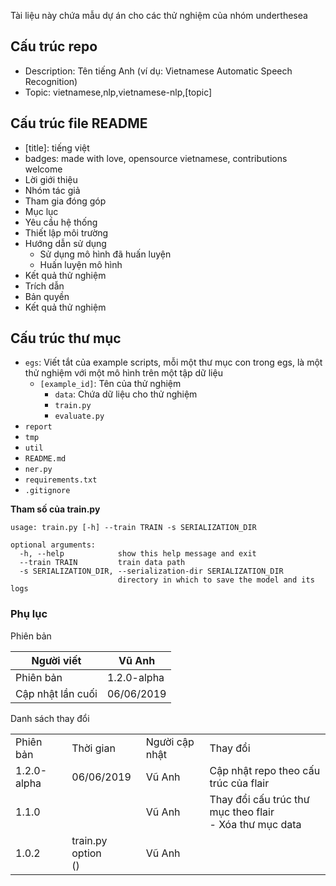 Tài liệu này chứa mẫu dự án cho các thử nghiệm của nhóm underthesea

## Cấu trúc repo 

* Description: Tên tiếng Anh (ví dụ: Vietnamese Automatic Speech Recognition)
* Topic: vietnamese,nlp,vietnamese-nlp,[topic]

## Cấu trúc file README

* [title]: tiếng việt
* badges: made with love, opensource vietnamese, contributions welcome
* Lời giới thiệu	
* Nhóm tác giả	
* Tham gia đóng góp	
* Mục lục
* Yêu cầu hệ thống
* Thiết lập môi trường
* Hướng dẫn sử dụng
  * Sử dụng mô hình đã huấn luyện
  * Huấn luyện mô hình
* Kết quả thử nghiệm
* Trích dẫn
* Bản quyền
* Kết quả thử nghiệm	

## Cấu trúc thư mục

* `egs`: Viết tắt của example scripts, mỗi một thư mục con trong egs, là một thử nghiệm với một mô hình trên một tập dữ liệu
  * `[example_id]`: Tên của thử nghiệm
    * `data`: Chứa dữ liệu cho thử nghiệm
    * `train.py`
    * `evaluate.py`
* `report`
* `tmp`
* `util`
* `README.md`
* `ner.py`	
* `requirements.txt`
* `.gitignore`

**Tham số của train.py**

```
usage: train.py [-h] --train TRAIN -s SERIALIZATION_DIR

optional arguments:
  -h, --help            show this help message and exit
  --train TRAIN         train data path
  -s SERIALIZATION_DIR, --serialization-dir SERIALIZATION_DIR
                        directory in which to save the model and its logs
```

### Phụ lục

Phiên bản 

| Người viết        | Vũ Anh     |
|-------------------|------------|
| Phiên bản         | 1.2.0-alpha|
| Cập nhật lần cuối | 06/06/2019 |

Danh sách thay đổi 

<table>
<tr>
<td>Phiên bản</td>
<td>Thời gian</td>
<td>Người cập nhật</td>
<td>Thay đổi</td>
</tr>
<tr>
<td>1.2.0-alpha</td>
<td>06/06/2019</td>
<td>Vũ Anh</td>
<td>Cập nhật repo theo cấu trúc của flair</td>
</tr>
<tr>
<td>1.1.0</td>
<td></td>
<td>Vũ Anh</td>
<td>Thay đổi cấu trúc thư mục theo flair<br>- Xóa thư mục data</td>
</tr>
<tr>
<td>1.0.2</td>
<td>train.py option<br> (<a href="https://allenai.github.io/allennlp-docs/api/allennlp.commands.train.html"></a>)</td>
<td>Vũ Anh</td>
<td></td>
</tr>
</table>